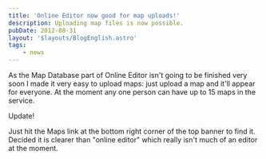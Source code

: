 ```yaml
---
title: 'Online Editor now good for map uploads!'
description: Uploading map files is now possible.
pubDate: 2012-08-31
layout: '$layouts/BlogEnglish.astro'
tags:
    - news
---
```


As the Map Database part of Online Editor isn't going to be finished very soon I made it very easy to upload maps: just upload a map and it'll appear for everyone. At the moment any one person can have up to 15 maps in the service.

Update!

Just hit the Maps link at the bottom right corner of the top banner to find it. Decided it is clearer than "online editor" which really isn't much of an editor at the moment.
